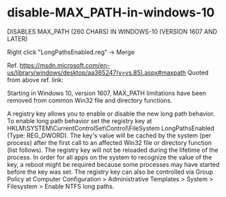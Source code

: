 # disable-MAX_PATH-in-windows-10

DISABLES MAX_PATH (260 CHARS) IN WINDOWS-10 (VERSION 1607 AND LATER)

Right click "LongPathsEnabled.reg" -> Merge

Ref. https://msdn.microsoft.com/en-us/library/windows/desktop/aa365247(v=vs.85).aspx#maxpath
Quoted from above ref. link:

Starting in Windows 10, version 1607, MAX_PATH limitations have been removed from common Win32 file and directory functions.

A registry key allows you to enable or disable the new long path behavior. To enable long path behavior set the registry key at HKLM\SYSTEM\CurrentControlSet\Control\FileSystem LongPathsEnabled (Type: REG_DWORD). The key's value will be cached by the system (per process) after the first call to an affected Win32 file or directory function (list follows). The registry key will not be reloaded during the lifetime of the process. In order for all apps on the system to recognize the value of the key, a reboot might be required because some processes may have started before the key was set.
The registry key can also be controlled via Group Policy at Computer Configuration > Administrative Templates > System > Filesystem > Enable NTFS long paths.
